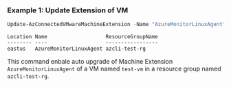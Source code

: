 ### Example 1: Update Extension of VM
```powershell
Update-AzConnectedVMwareMachineExtension -Name "AzureMonitorLinuxAgent" -VirtualMachineName "test-vm" -ResourceGroupName "azcli-test-rg" -SubscriptionId "204898ee-cd13-4332-b9d4-55ca5c25496d" -Publisher "Microsoft.Azure.Monitor" -EnableAutomaticUpgrade
```

```output
Location Name                   ResourceGroupName
-------- ----                   -----------------
eastus   AzureMonitorLinuxAgent azcli-test-rg
```

This command enbale auto upgrade of Machine Extension `AzureMonitorLinuxAgent` of a VM named `test-vm` in a resource group named `azcli-test-rg`.